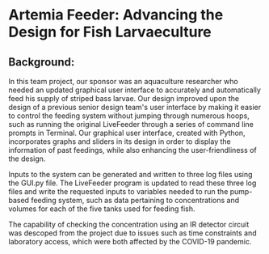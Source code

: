 # Artemia Feeder: Advancing the Design for Fish Larvaeculture

## Background:


In this team project, our sponsor was an aquaculture researcher who needed an updated graphical user interface to accurately and automatically feed his supply of striped bass larvae. Our design improved upon the design of a previous senior design team's user interface by making it easier to control the feeding system without jumping through numerous hoops, such as running the original LiveFeeder through a series of command line prompts in Terminal. Our graphical user interface, created with Python, incorporates graphs and sliders in its design in order to display the information of past feedings, while also enhancing the user-friendliness of the design.

Inputs to the system can be generated and written to three log files using the GUI.py file. The LiveFeeder program is updated to read these three log files and write the requested inputs to variables needed to run the pump-based feeding system, such as data pertaining to concentrations and volumes for each of the five tanks used for feeding fish.

The capability of checking the concentration using an IR detector circuit was descoped from the project due to issues such as time constraints and laboratory access, which were both affected by the COVID-19 pandemic.
